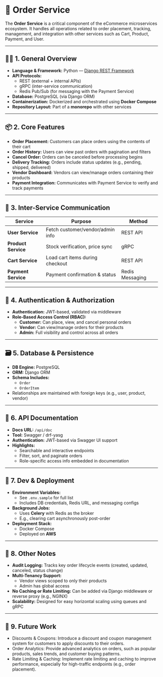 # 🧾 Order Service

The **Order Service** is a critical component of the eCommerce microservices ecosystem. It handles all operations related to order placement, tracking, management, and integration with other services such as Cart, Product, Payment, and User.

---

## 🧑‍💻 1. General Overview

- **Language & Framework:** Python — [Django REST Framework](https://www.django-rest-framework.org/)
- **API Protocols:**  
  - REST (external + internal APIs)  
  - gRPC (inter-service communication)  
  - Redis Pub/Sub (for messaging with the Payment Service)
- **Database:** PostgreSQL (via Django ORM)
- **Containerization:** Dockerized and orchestrated using **Docker Compose**
- **Repository Layout:** Part of a **monorepo** with other services

---

## 📦 2. Core Features

- **Order Placement:** Customers can place orders using the contents of their cart
- **Order History:** Users can view past orders with pagination and filters
- **Cancel Order:** Orders can be canceled before processing begins
- **Delivery Tracking:** Orders include status updates (e.g., pending, shipped, delivered)
- **Vendor Dashboard:** Vendors can view/manage orders containing their products
- **Payment Integration:** Communicates with Payment Service to verify and track payments

---

## 🔁 3. Inter-Service Communication

| Service         | Purpose                          | Method        |
|-----------------|----------------------------------|---------------|
| **User Service**    | Fetch customer/vendor/admin info     | REST API      |
| **Product Service** | Stock verification, price sync       | gRPC          |
| **Cart Service**    | Load cart items during checkout      | REST API      |
| **Payment Service** | Payment confirmation & status        | Redis Messaging |

---

## 🔐 4. Authentication & Authorization

- **Authentication:** JWT-based, validated via middleware
- **Role-Based Access Control (RBAC):**
  - **Customer:** Can place, view, and cancel personal orders
  - **Vendor:** Can view/manage orders for their products
  - **Admin:** Full visibility and control across all orders

---

## 🗃️ 5. Database & Persistence

- **DB Engine:** PostgreSQL  
- **ORM:** Django ORM  
- **Schema Includes:**
  - `Order`
  - `OrderItem`
- Relationships are maintained with foreign keys (e.g., user, product, vendor)

---

## 📘 6. API Documentation

- **Docs URL:** `/api/doc`
- **Tool:** Swagger / drf-yasg
- **Authentication:** JWT-based via Swagger UI support
- **Highlights:**
  - Searchable and interactive endpoints
  - Filter, sort, and paginate orders
  - Role-specific access info embedded in documentation

---

## 🧰 7. Dev & Deployment

- **Environment Variables:**
  - See `.env.sample` for full list
  - Includes DB credentials, Redis URL, and messaging configs
- **Background Jobs:**
  - Uses **Celery** with Redis as the broker
  - E.g., clearing cart asynchronously post-order
- **Deployment Stack:**
  - Docker Compose
  - Deployed on **AWS**

---

## 🧠 8. Other Notes

- **Audit Logging:** Tracks key order lifecycle events (created, updated, canceled, status change)
- **Multi-Tenancy Support:**
  - Vendor views scoped to only their products
  - Admin has global access
- **No Caching or Rate Limiting:** Can be added via Django middleware or reverse proxy (e.g., NGINX)
- **Scalability:** Designed for easy horizontal scaling using queues and gRPC

---

## 🚀 9. Future Work
- Discounts & Coupons: Introduce a discount and coupon management system for customers to apply discounts to their orders.
- Order Analytics: Provide advanced analytics on orders, such as popular products, sales trends, and customer buying patterns.
- Rate Limiting & Caching: Implement rate limiting and caching to improve performance, especially for high-traffic endpoints (e.g., order placement).
